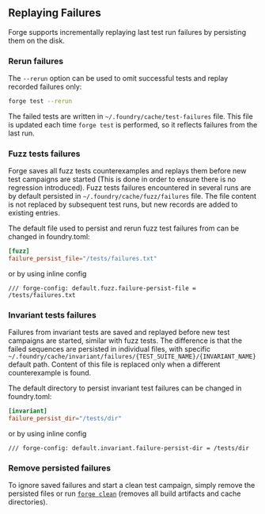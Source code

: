## Replaying Failures

Forge supports incrementally replaying last test run failures by persisting them on the disk.

### Rerun failures

The `--rerun` option can be used to omit successful tests and replay recorded failures only:

```bash
forge test --rerun
```

The failed tests are written in `~/.foundry/cache/test-failures` file. This file is updated each time `forge test` is performed, so it reflects failures from the last run.

### Fuzz tests failures

Forge saves all fuzz tests counterexamples and replays them before new test campaigns are started (This is done in order to ensure there is no regression introduced).
Fuzz tests failures encountered in several runs are by default persisted in `~/.foundry/cache/fuzz/failures` file. The file content is not replaced by subsequent test runs, but new records are added to existing entries.

The default file used to persist and rerun fuzz test failures from can be changed in foundry.toml:

```toml
[fuzz]
failure_persist_file="/tests/failures.txt"
```

or by using inline config

```Solidity
/// forge-config: default.fuzz.failure-persist-file = /tests/failures.txt
```

### Invariant tests failures

Failures from invariant tests are saved and replayed before new test campaigns are started, similar with fuzz tests. The difference is that the failed sequences are persisted in individual files, with specific `~/.foundry/cache/invariant/failures/{TEST_SUITE_NAME}/{INVARIANT_NAME}` default path. Content of this file is replaced only when a different counterexample is found.

The default directory to persist invariant test failures can be changed in foundry.toml:

```toml
[invariant]
failure_persist_dir="/tests/dir"
```

or by using inline config

```Solidity
/// forge-config: default.invariant.failure-persist-dir = /tests/dir
```

### Remove persisted failures

To ignore saved failures and start a clean test campaign, simply remove the persisted files or run [`forge clean`](#TODO) (removes all build artifacts and cache directories).
